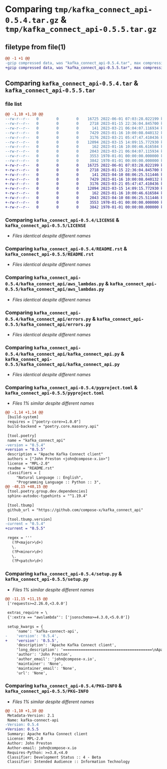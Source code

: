 # Comparing `tmp/kafka_connect_api-0.5.4.tar.gz` & `tmp/kafka_connect_api-0.5.5.tar.gz`

## filetype from file(1)

```diff
@@ -1 +1 @@
-gzip compressed data, was "kafka_connect_api-0.5.4.tar", max compression
+gzip compressed data, was "kafka_connect_api-0.5.5.tar", max compression
```

## Comparing `kafka_connect_api-0.5.4.tar` & `kafka_connect_api-0.5.5.tar`

### file list

```diff
@@ -1,10 +1,10 @@
--rw-r--r--   0        0        0    16725 2022-06-01 07:03:28.022199 kafka_connect_api-0.5.4/LICENSE
--rw-r--r--   0        0        0     2718 2023-01-15 22:36:04.845700 kafka_connect_api-0.5.4/README.rst
--rw-r--r--   0        0        0      141 2023-03-21 06:04:07.116934 kafka_connect_api-0.5.4/kafka_connect_api/__init__.py
--rw-r--r--   0        0        0     7429 2023-01-16 10:00:08.040132 kafka_connect_api-0.5.4/kafka_connect_api/aws_lambdas.py
--rw-r--r--   0        0        0     3176 2023-03-21 05:47:47.410436 kafka_connect_api-0.5.4/kafka_connect_api/errors.py
--rw-r--r--   0        0        0    12094 2023-03-15 14:09:15.772930 kafka_connect_api-0.5.4/kafka_connect_api/kafka_connect_api.py
--rw-r--r--   0        0        0      162 2023-01-16 10:00:46.616584 kafka_connect_api-0.5.4/kafka_connect_api/tools.py
--rw-r--r--   0        0        0     2043 2023-03-21 06:04:07.115934 kafka_connect_api-0.5.4/pyproject.toml
--rw-r--r--   0        0        0     3553 1970-01-01 00:00:00.000000 kafka_connect_api-0.5.4/setup.py
--rw-r--r--   0        0        0     3842 1970-01-01 00:00:00.000000 kafka_connect_api-0.5.4/PKG-INFO
+-rw-r--r--   0        0        0    16725 2022-06-01 07:03:28.022199 kafka_connect_api-0.5.5/LICENSE
+-rw-r--r--   0        0        0     2718 2023-01-15 22:36:04.845700 kafka_connect_api-0.5.5/README.rst
+-rw-r--r--   0        0        0      141 2023-04-10 08:06:25.511446 kafka_connect_api-0.5.5/kafka_connect_api/__init__.py
+-rw-r--r--   0        0        0     7429 2023-01-16 10:00:08.040132 kafka_connect_api-0.5.5/kafka_connect_api/aws_lambdas.py
+-rw-r--r--   0        0        0     3176 2023-03-21 05:47:47.410436 kafka_connect_api-0.5.5/kafka_connect_api/errors.py
+-rw-r--r--   0        0        0    12094 2023-03-15 14:09:15.772930 kafka_connect_api-0.5.5/kafka_connect_api/kafka_connect_api.py
+-rw-r--r--   0        0        0      162 2023-01-16 10:00:46.616584 kafka_connect_api-0.5.5/kafka_connect_api/tools.py
+-rw-r--r--   0        0        0     2043 2023-04-10 08:06:25.511446 kafka_connect_api-0.5.5/pyproject.toml
+-rw-r--r--   0        0        0     3553 1970-01-01 00:00:00.000000 kafka_connect_api-0.5.5/setup.py
+-rw-r--r--   0        0        0     3842 1970-01-01 00:00:00.000000 kafka_connect_api-0.5.5/PKG-INFO
```

### Comparing `kafka_connect_api-0.5.4/LICENSE` & `kafka_connect_api-0.5.5/LICENSE`

 * *Files identical despite different names*

### Comparing `kafka_connect_api-0.5.4/README.rst` & `kafka_connect_api-0.5.5/README.rst`

 * *Files identical despite different names*

### Comparing `kafka_connect_api-0.5.4/kafka_connect_api/aws_lambdas.py` & `kafka_connect_api-0.5.5/kafka_connect_api/aws_lambdas.py`

 * *Files identical despite different names*

### Comparing `kafka_connect_api-0.5.4/kafka_connect_api/errors.py` & `kafka_connect_api-0.5.5/kafka_connect_api/errors.py`

 * *Files identical despite different names*

### Comparing `kafka_connect_api-0.5.4/kafka_connect_api/kafka_connect_api.py` & `kafka_connect_api-0.5.5/kafka_connect_api/kafka_connect_api.py`

 * *Files identical despite different names*

### Comparing `kafka_connect_api-0.5.4/pyproject.toml` & `kafka_connect_api-0.5.5/pyproject.toml`

 * *Files 1% similar despite different names*

```diff
@@ -1,14 +1,14 @@
 [build-system]
 requires = ["poetry-core>=1.0.0"]
 build-backend = "poetry.core.masonry.api"
 
 [tool.poetry]
 name = "kafka_connect_api"
-version = "0.5.4"
+version = "0.5.5"
 description = "Apache Kafka Connect client"
 authors = ["John Preston <john@compose-x.io>"]
 license = "MPL-2.0"
 readme = "README.rst"
 classifiers = [
     "Natural Language :: English",
     "Programming Language :: Python :: 3",
@@ -48,15 +48,15 @@
 [tool.poetry.group.dev.dependencies]
 sphinx-autodoc-typehints = "^1.19.4"
 
 [tool.tbump]
 github_url = "https://github.com/compose-x/kafka_connect_api"
 
 [tool.tbump.version]
-current = "0.5.4"
+current = "0.5.5"
 
 regex = '''
   (?P<major>\d+)
   \.
   (?P<minor>\d+)
   \.
   (?P<patch>\d+)
```

### Comparing `kafka_connect_api-0.5.4/setup.py` & `kafka_connect_api-0.5.5/setup.py`

 * *Files 1% similar despite different names*

```diff
@@ -11,15 +11,15 @@
 ['requests>=2.26.0,<3.0.0']
 
 extras_require = \
 {':extra == "awslambda"': ['jsonschema>=4.3.0,<5.0.0']}
 
 setup_kwargs = {
     'name': 'kafka-connect-api',
-    'version': '0.5.4',
+    'version': '0.5.5',
     'description': 'Apache Kafka Connect client',
     'long_description': '========================================\nApache Kafka Connect API Python client\n========================================\n\n|PYPI_VERSION| |PYPI_LICENSE|\n\n|CODE_STYLE| |TDD| |BDD|\n\n|DOCS_BUILD|\n\nDocumentation: https://kafka-connect-api.readthedocs.io.\n\n\nInstall\n========\n\n.. code-block::\n\n    pip install kafka-connect-api\n\nUsage\n======\n\n.. code-block:: python\n\n    from kafka_connect_api.kafka_connect_api import Api, Cluster\n\n    api = Api(connect.cluster, port=8083)\n    cluster = Cluster(api)\n    print(cluster.connectors)\n\n\nFeatures\n==========\n\nAllows you to interact with the Kafka Connect API (`API Reference`_) in a simple way.\n\n* Connection to cluster (supports Basic Auth)\n* List all connectors in the cluster\n* Describe the connector configuration\n* Update the connector configuration\n* Pause / Resume Connector\n* Restart all tasks for the connector\n\nSome pre-made functions can help with operational activities.\nSee `kafka_connect_api.aws_lambdas.py`\n\n.. _API Reference: https://docs.confluent.io/platform/current/connect/references/restapi.html\n\n.. |DOCS_BUILD| image:: https://readthedocs.org/projects/kafka-connect-api/badge/?version=latest\n        :target: https://kafka-connect-api.readthedocs.io/en/latest/\n        :alt: Documentation Status\n\n.. |PYPI_VERSION| image:: https://img.shields.io/pypi/v/kafka-connect-api.svg\n        :target: https://pypi.python.org/pypi/kafka_connect_api\n\n.. |PYPI_LICENSE| image:: https://img.shields.io/pypi/l/kafka-connect-api\n    :alt: PyPI - License\n    :target: https://github.com/compose-x/kafka-connect-api/blob/master/LICENSE\n\n.. |PYPI_PYVERS| image:: https://img.shields.io/pypi/pyversions/kafka-connect-api\n    :alt: PyPI - Python Version\n    :target: https://pypi.python.org/pypi/kafka-connect-api\n\n.. |PYPI_WHEEL| image:: https://img.shields.io/pypi/wheel/kafka-connect-api\n    :alt: PyPI - Wheel\n    :target: https://pypi.python.org/pypi/kafka-connect-api\n\n.. |CODE_STYLE| image:: https://img.shields.io/badge/codestyle-black-black\n    :alt: CodeStyle\n    :target: https://pypi.org/project/black/\n\n.. |TDD| image:: https://img.shields.io/badge/tdd-pytest-black\n    :alt: TDD with pytest\n    :target: https://docs.pytest.org/en/latest/contents.html\n\n.. |BDD| image:: https://img.shields.io/badge/bdd-behave-black\n    :alt: BDD with Behave\n    :target: https://behave.readthedocs.io/en/latest/\n\n.. |QUALITY| image:: https://sonarcloud.io/api/project_badges/measure?project=compose-x_kafka-connect-api&metric=alert_status\n    :alt: Code scan with SonarCloud\n    :target: https://sonarcloud.io/dashboard?id=compose-x_kafka-connect-api\n\n.. |PY_DLS| image:: https://img.shields.io/pypi/dm/kafka-connect-api\n    :target: https://pypi.org/project/kafka-connect-api/\n',
     'author': 'John Preston',
     'author_email': 'john@compose-x.io',
     'maintainer': 'None',
     'maintainer_email': 'None',
     'url': 'None',
```

### Comparing `kafka_connect_api-0.5.4/PKG-INFO` & `kafka_connect_api-0.5.5/PKG-INFO`

 * *Files 1% similar despite different names*

```diff
@@ -1,10 +1,10 @@
 Metadata-Version: 2.1
 Name: kafka-connect-api
-Version: 0.5.4
+Version: 0.5.5
 Summary: Apache Kafka Connect client
 License: MPL-2.0
 Author: John Preston
 Author-email: john@compose-x.io
 Requires-Python: >=3.8,<4.0
 Classifier: Development Status :: 4 - Beta
 Classifier: Intended Audience :: Information Technology
```

